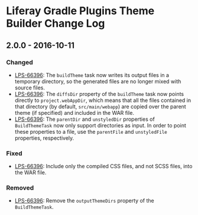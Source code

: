 # Liferay Gradle Plugins Theme Builder Change Log

## 2.0.0 - 2016-10-11

### Changed
- [LPS-66396]: The `buildTheme` task now writes its output files in a temporary
directory, so the generated files are no longer mixed with source files.
- [LPS-66396]: The `diffsDir` property of the `buildTheme` task now points
directly to `project.webAppDir`, which means that all the files contained in
that directory (by default, `src/main/webapp`) are copied over the parent theme
(if specified) and included in the WAR file.
- [LPS-66396]: The `parentDir` and `unstyledDir` properties of `BuildThemeTask`
now only support directories as input. In order to point these properties to a
file, use the `parentFile` and `unstyledFile` properties, respectively.

### Fixed
- [LPS-66396]: Include only the compiled CSS files, and not SCSS files, into
the WAR file.

### Removed
- [LPS-66396]: Remove the `outputThemeDirs` property of the `BuildThemeTask`.

[LPS-66396]: https://issues.liferay.com/browse/LPS-66396